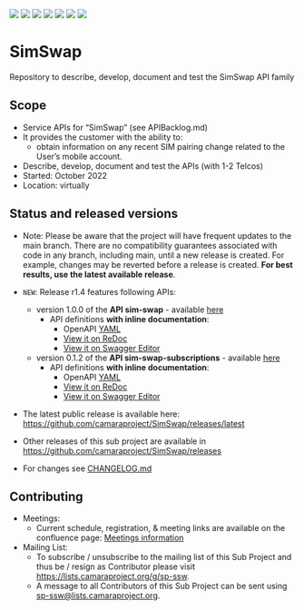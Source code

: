 <a href="https://github.com/camaraproject/SimSwap/commits/" title="Last Commit"><img src="https://img.shields.io/github/last-commit/camaraproject/SimSwap?style=plastic"></a>
<a href="https://github.com/camaraproject/SimSwap/issues" title="Open Issues"><img src="https://img.shields.io/github/issues/camaraproject/SimSwap?style=plastic"></a>
<a href="https://github.com/camaraproject/SimSwap/pulls" title="Open Pull Requests"><img src="https://img.shields.io/github/issues-pr/camaraproject/SimSwap?style=plastic"></a>
<a href="https://github.com/camaraproject/SimSwap/graphs/contributors" title="Contributors"><img src="https://img.shields.io/github/contributors/camaraproject/SimSwap?style=plastic"></a>
<a href="https://github.com/camaraproject/SimSwap" title="Repo Size"><img src="https://img.shields.io/github/repo-size/camaraproject/SimSwap?style=plastic"></a>
<a href="https://github.com/camaraproject/SimSwap/blob/main/LICENSE" title="License"><img src="https://img.shields.io/badge/License-Apache%202.0-green.svg?style=plastic"></a>
<a href="https://github.com/camaraproject/SimSwap/releases/latest" title="Latest Release"><img src="https://img.shields.io/github/release/camaraproject/SimSwap?style=plastic"></a>

# SimSwap

Repository to describe, develop, document and test the SimSwap API family

## Scope

* Service APIs for “SimSwap” (see APIBacklog.md)  
* It provides the customer with the ability to:  
  * obtain information on any recent SIM pairing change related to the User’s mobile account.
* Describe, develop, document and test the APIs (with 1-2 Telcos)  
* Started: October 2022
* Location: virtually  

## Status and released versions

* Note: Please be aware that the project will have frequent updates to the main branch. There are no compatibility guarantees associated with code in any branch, including main, until a new release is created. For example, changes may be reverted before a release is created. **For best results, use the latest available release**.
* `NEW`: Release r1.4 features following APIs:
  * version 1.0.0 of the **API sim-swap** - available [here](https://github.com/camaraproject/SimSwap/tree/r1.4)
    * API definitions **with inline documentation**:
      * OpenAPI [YAML](https://github.com/camaraproject/SimSwap/blob/r1.4/code/API_definitions/sim-swap.yaml)
      * [View it on ReDoc](https://redocly.github.io/redoc/?url=https://raw.githubusercontent.com/camaraproject/SimSwap/r1.4/code/API_definitions/sim-swap.yaml&nocors) 
      * [View it on Swagger Editor](https://editor.swagger.io/?url=https://raw.githubusercontent.com/camaraproject/SimSwap/r1.4/code/API_definitions/sim-swap.yaml)
  * version 0.1.2 of the **API sim-swap-subscriptions** - available [here](https://github.com/camaraproject/SimSwap/tree/r1.4)
     * API definitions **with inline documentation**:
       * OpenAPI [YAML](https://github.com/camaraproject/SimSwap/blob/r1.4/code/API_definitions/sim-swap-subscriptions.yaml)
       * [View it on ReDoc](https://redocly.github.io/redoc/?url=https://raw.githubusercontent.com/camaraproject/SimSwap/r1.4/code/API_definitions/sim-swap-subscriptions.yaml&nocors) 
       * [View it on Swagger Editor](https://editor.swagger.io/?url=https://raw.githubusercontent.com/camaraproject/SimSwap/r1.4/code/API_definitions/sim-swap-subscriptions.yaml)

 * The latest public release is available here: https://github.com/camaraproject/SimSwap/releases/latest
 * Other releases of this sub project are available in https://github.com/camaraproject/SimSwap/releases
 * For changes see [CHANGELOG.md](https://github.com/camaraproject/Simswap/blob/main/CHANGELOG.md)

## Contributing

* Meetings:
  * Current schedule, registration, & meeting links are available on the confluence page: [Meetings information](https://wiki.camaraproject.org/display/CAM/NumberVerification)
* Mailing List:
  * To subscribe / unsubscribe to the mailing list of this Sub Project and thus be / resign as Contributor please visit <https://lists.camaraproject.org/g/sp-ssw>.
  * A message to all Contributors of this Sub Project can be sent using <sp-ssw@lists.camaraproject.org>.

